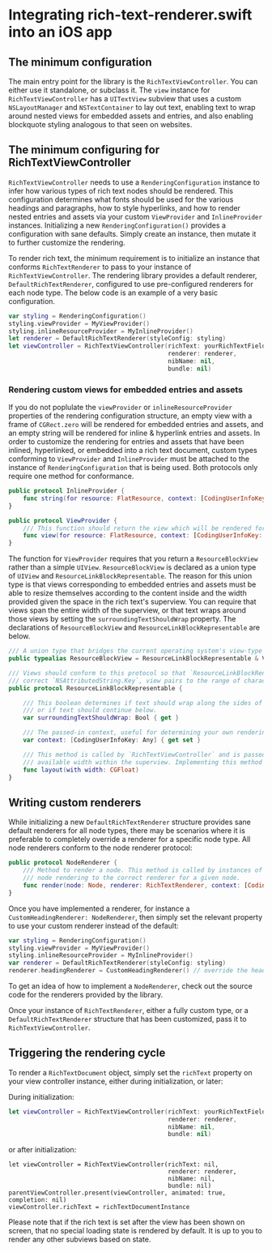 # Integrating rich-text-renderer.swift into an iOS app

## The minimum configuration

The main entry point for the library is the `RichTextViewController`. You can either use it standalone, or subclass it. The `view` instance for `RichTextViewController` has a `UITextView` subview that uses a custom `NSLayoutManager` and `NSTextContainer` to lay out text, enabling text to wrap around nested views for embedded assets and entries, and also enabling blockquote styling analogous to that seen on websites. 

## The minimum configuring for RichTextViewController

`RichTextViewController` needs to use a `RenderingConfiguration` instance to infer how various types of rich text nodes should be rendered. This configuration determines what fonts should be used for the various headings and paragraphs, how to style hyperlinks, and how to render nested entries and assets via your custom `ViewProvider` and `InlineProvider` instances. Initializing a new `RenderingConfiguration()` provides a configuration with sane defaults. Simply create an instance, then mutate it to further customize the rendering.

To render rich text, the minimum requirement is to initialize an instance that conforms `RichTextRenderer` to pass to your instance of `RichTextViewController`. The rendering library provides a default renderer, `DefaultRichTextRenderer`, configured to use pre-configured renderers for each node type. The below code is an example of a very basic configuration.

```swift
var styling = RenderingConfiguration()
styling.viewProvider = MyViewProvider()
styling.inlineResourceProvider = MyInlineProvider()
let renderer = DefaultRichTextRenderer(styleConfig: styling)
let viewController = RichTextViewController(richText: yourRichTextField, 
                                            renderer: renderer, 
                                            nibName: nil,
                                            bundle: nil)
```

### Rendering custom views for embedded entries and assets

If you do not poplulate the `viewProvider` or `inlineResourceProvider` properties of the rendering configuration structure, an empty view with a frame of `CGRect.zero` will be rendered for embedded entries and assets, and an empty string will be rendered for inline & hyperlink entries and assets. In order to customize the rendering for entries and assets that have been inlined, hyperlinked, or embedded into a rich text document, custom types conforming to `ViewProvider` and `InlineProvider` must be attached to the instance of `RenderingConfiguration` that is being used. Both protocols only require one method for conformance.

```swift
public protocol InlineProvider {
    func string(for resource: FlatResource, context: [CodingUserInfoKey: Any]) -> NSMutableAttributedString
}

public protocol ViewProvider {
    /// This function should return the view which will be rendered for a `Contentful.ResourceLinkBlock` node.
    func view(for resource: FlatResource, context: [CodingUserInfoKey: Any]) -> ResourceBlockView
}
```

The function for `ViewProvider` requires that you return a `ResourceBlockView` rather than a simple `UIView`. `ResourceBlockView` is declared as a union type of `UIView` and `ResourceLinkBlockRepresentable`. The reason for this union type is that views corresponding to embedded entries and assets must be able to resize themselves according to the content inside and the width provided given the space in the rich text's superview. You can require that views span the entire width of the superview, or that text wraps around those views by setting the `surroundingTextShouldWrap` property. The declarations of `ResourceBlockView` and `ResourceLinkBlockRepresentable` are below.

```swift
/// A union type that bridges the current operating system's view-type with `ResourceLinkBlockRepresentable`.
public typealias ResourceBlockView = ResourceLinkBlockRepresentable & View

/// Views should conform to this protocol so that `ResourceLinkBlockRenderer` instances can apply the
/// correct `NSAttributedString.Key`, view pairs to the range of characters which comprise a `Contentful.ResourceLinkBlock` node.
public protocol ResourceLinkBlockRepresentable {

    /// This boolean determines if text should wrap along the sides of this view (if that view doesn't stretch the width of the superview),
    /// or if text should continue below.
    var surroundingTextShouldWrap: Bool { get }

    /// The passed-in context, useful for determining your own rendering logic.
    var context: [CodingUserInfoKey: Any] { get set }

    /// This method is called by `RichTextViewController` and is passed a width value which represents the
    /// available width within the superview. Implementing this method is useful for applying the proper height to the view based on its width.
    func layout(with width: CGFloat)
}
```

## Writing custom renderers

While initializing a new `DefaultRichTextRenderer` structure provides sane default renderers for all node types, there may be scenarios where it is preferable to completely override a renderer for a specific node type. All node renderers conform to the node renderer protocol:

```swift
public protocol NodeRenderer {
    /// Method to render a node. This method is called by instances of `RichTextRenderer` to delegate
    /// node rendering to the correct renderer for a given node.
    func render(node: Node, renderer: RichTextRenderer, context: [CodingUserInfoKey: Any]) -> [NSMutableAttributedString]
}
```

Once you have implemented a renderer, for instance a `CustomHeadingRenderer: NodeRenderer`, then simply set the relevant property to use your custom renderer instead of the default:

```swift
var styling = RenderingConfiguration()
styling.viewProvider = MyViewProvider()
styling.inlineResourceProvider = MyInlineProvider()
var renderer = DefaultRichTextRenderer(styleConfig: styling)
renderer.headingRenderer = CustomHeadingRenderer() // override the heading renderer here
```

To get an idea of how to implement a `NodeRenderer`, check out the source code for the renderers provided by the library.

Once your instance of `RichTextRenderer`, either a fully custom type, or a `DefaultRichTextRenderer` structure that has been customized, pass it to `RichTextViewController`.

## Triggering the rendering cycle

To render a `RichTextDocument` object, simply set the `richText` property on your view controller instance, either during initialization, or later:

During initialization:

```swift
let viewController = RichTextViewController(richText: yourRichTextField, 
                                            renderer: renderer, 
                                            nibName: nil,
                                            bundle: nil)
```

or after initialization:

```
let viewController = RichTextViewController(richText: nil, 
                                            renderer: renderer, 
                                            nibName: nil,
                                            bundle: nil)
parentViewController.present(viewController, animated: true, completion: nil)
viewController.richText = richTextDocumentInstance
```

Please note that if the rich text is set after the view has been shown on screen, that no special loading state is rendered by default. It is up to you to render any other subviews based on state.
